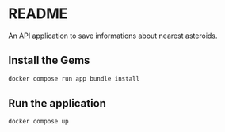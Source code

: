 # README

An API application to save informations about nearest asteroids.


## Install the Gems
```bash
docker compose run app bundle install
```

## Run the application
```bash
docker compose up
```
